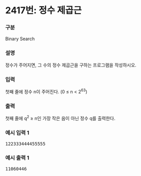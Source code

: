 # 2417번: 정수 제곱근

### 구분

<p>Binary Search</p>

### 설명

<p>정수가 주어지면, 그 수의 정수 제곱근을 구하는 프로그램을 작성하시오.</p>

### 입력

<p>첫째 줄에 정수 n이 주어진다. (0 ≤ n < 2<sup>63</sup>)</p>

### 출력

<p>첫째 줄에 q<sup>2</sup> ≥ n인 가장 작은 음이 아닌 정수 q를 출력한다.</p>

### 예시 입력 1

<pre>122333444455555</pre>

### 예시 출력 1

<pre>11060446</pre>
